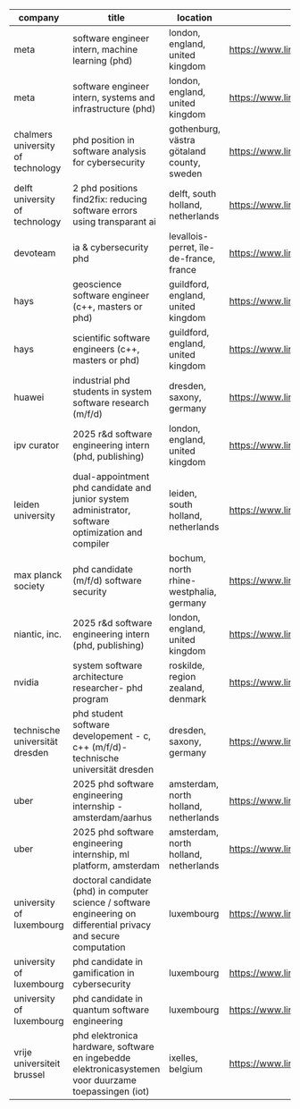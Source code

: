|company|title|location|link|
|---|---|---|---|
|meta|software engineer intern, machine learning (phd)|london, england, united kingdom|https://www.linkedin.com/jobs/view/4120824650|
|meta|software engineer intern, systems and infrastructure (phd)|london, england, united kingdom|https://www.linkedin.com/jobs/view/4120821989|
|chalmers university of technology|phd position in software analysis for cybersecurity|gothenburg, västra götaland county, sweden|https://www.linkedin.com/jobs/view/4149256912|
|delft university of technology|2 phd positions find2fix: reducing software errors using transparant ai|delft, south holland, netherlands|https://www.linkedin.com/jobs/view/4157911995|
|devoteam|ia & cybersecurity phd|levallois-perret, île-de-france, france|https://www.linkedin.com/jobs/view/4157825959|
|hays|geoscience software engineer (c++, masters or phd)|guildford, england, united kingdom|https://www.linkedin.com/jobs/view/4170776167|
|hays|scientific software engineers (c++, masters or phd)|guildford, england, united kingdom|https://www.linkedin.com/jobs/view/4171845384|
|huawei|industrial phd students in system software research (m/f/d)|dresden, saxony, germany|https://www.linkedin.com/jobs/view/3664562551|
|ipv curator|2025 r&d software engineering intern (phd, publishing)|london, england, united kingdom|https://www.linkedin.com/jobs/view/4168689063|
|leiden university|dual-appointment phd candidate and junior system administrator, software optimization and compiler|leiden, south holland, netherlands|https://www.linkedin.com/jobs/view/4162710305|
|max planck society|phd candidate (m/f/d)  software security|bochum, north rhine-westphalia, germany|https://www.linkedin.com/jobs/view/4091989904|
|niantic, inc.|2025 r&d software engineering intern (phd, publishing)|london, england, united kingdom|https://www.linkedin.com/jobs/view/4086263893|
|nvidia|system software architecture researcher- phd program|roskilde, region zealand, denmark|https://www.linkedin.com/jobs/view/4053602369|
|technische universität dresden|phd student software developement - c, c++ (m/f/d)- technische universität dresden|dresden, saxony, germany|https://www.linkedin.com/jobs/view/4171067839|
|uber|2025 phd software engineering internship - amsterdam/aarhus|amsterdam, north holland, netherlands|https://www.linkedin.com/jobs/view/4031102198|
|uber|2025 phd software engineering internship, ml platform, amsterdam|amsterdam, north holland, netherlands|https://www.linkedin.com/jobs/view/4151691510|
|university of luxembourg|doctoral candidate (phd) in computer science / software engineering on differential privacy and secure computation|luxembourg|https://www.linkedin.com/jobs/view/4125871552|
|university of luxembourg|phd candidate in gamification in cybersecurity|luxembourg|https://www.linkedin.com/jobs/view/4079203049|
|university of luxembourg|phd candidate in quantum software engineering|luxembourg|https://www.linkedin.com/jobs/view/4078636832|
|vrije universiteit brussel|phd elektronica hardware, software en ingebedde elektronicasystemen voor duurzame toepassingen (iot)|ixelles, belgium|https://www.linkedin.com/jobs/view/4161461759|
